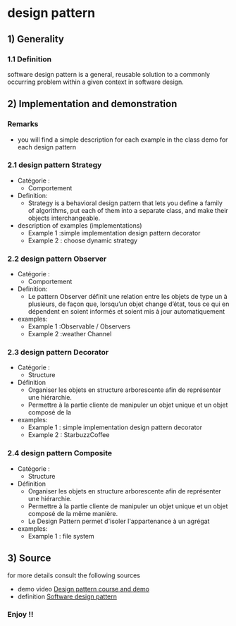 # design pattern
## 1) Generality
### 1.1 Definition
software design pattern is a general, reusable solution to a commonly occurring problem within a given context in software design.
## 2) Implementation and demonstration
### Remarks
 - you will find a simple description for each example in the class demo for each design pattern
### 2.1 design pattern Strategy
- Catégorie :
    - Comportement
- Definition:
    - Strategy is a behavioral design pattern that lets you define a family of algorithms, put each of them into a separate class, and make their objects interchangeable.
- description of examples (implementations)
    - Example 1 :simple implementation design pattern  decorator
    - Example 2 : choose dynamic strategy
   
### 2.2 design pattern Observer
- Catégorie :
    - Comportement
- Definition:
    - Le pattern Observer définit une relation entre les objets de type un à plusieurs, de façon que, lorsqu’un objet change d’état, tous ce qui en dépendent en soient informés et soient mis à jour automatiquement
- examples:
    - Example 1 :Observable / Observers
    - Example 2 :weather Channel
### 2.3 design pattern Decorator
- Catégorie :
  - Structure 
- Définition
   - Organiser les objets en structure arborescente afin de représenter une hiérarchie.
   - Permettre à la partie cliente de manipuler un objet unique et un objet composé de la
- examples:
  - Example 1 : simple implementation design pattern decorator
  - Example 2 : StarbuzzCoffee
  
### 2.4 design pattern Composite
- Catégorie :
  - Structure
- Définition
  - Organiser les objets en structure arborescente afin de représenter une hiérarchie.
  - Permettre à la partie cliente de manipuler un objet unique et un objet composé de la même manière.
  - Le Design Pattern permet d'isoler l'appartenance à un agrégat
- examples:
  - Example 1 : file system

  
  
## 3) Source
for more details consult the following sources
- demo video  [Design pattern course and demo ](https://youtu.be/paXdEHMKmh8)
- definition [Software design pattern](https://en.wikipedia.org/wiki/Software_design_pattern)
### Enjoy !!